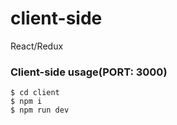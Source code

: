 # client-side
React/Redux

### Client-side usage(PORT: 3000)
```terminal
$ cd client
$ npm i
$ npm run dev
```
